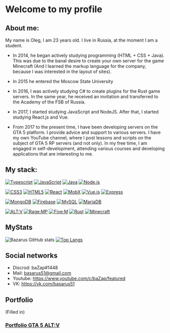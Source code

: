 ### 

# Welcome to my profile

## About me:

My name is Oleg, I am 23 years old. I live in Russia, at the moment I am a student.

- In 2014, he began actively studying programming (HTML + CSS + Java). This was due to the banal desire to create your own server for the game Minecraft (And I learned the markup language for the company, because I was interested in the layout of sites).

- In 2015 he entered the Moscow State University

- In 2016, I was actively studying C# to create plugins for the Rust game servers. In the same year, he received an invitation and transferred to the Academy of the FSB of Russia.

- In 2017, I started studying JavaScript and NodeJS. After that, I started studying React.js and Vue.

- From 2017 to the present time, I have been developing servers on the GTA 5 platform. I provide advice and support to various servers. I have my own YouTube channel, where I post lessons and scripts on the subject of GTA 5 RP servers (and not only). In my free time, I am engaged in self-development, attending various courses and developing applications that are interesting to me.




## My stack:

[![Typescript](https://img.shields.io/badge/TypeScript-000000?style=for-the-badge&logo=TypeScript&logoColor=white)](https://www.typescriptlang.org)
[![JavaScript](https://img.shields.io/badge/JavaScript-000000?style=for-the-badge&logo=JavaScript&logoColor=white)](https://www.javascript.com)
[![Java](https://img.shields.io/badge/Java-000000?style=for-the-badge&logo=Java&logoColor=white)](https://www.java.com/ru/)
[![Node.js](https://img.shields.io/badge/Node.js-000000?style=for-the-badge&logo=Node.js&logoColor=white)](https://nodejs.org/en/)

[![CSS3](https://img.shields.io/badge/CSS3-000000?style=for-the-badge&logo=CSS3&logoColor=white)](http://www.css3.com)
[![HTML5](https://img.shields.io/badge/HTML5-000000?style=for-the-badge&logo=HTML5&logoColor=white)](https://html.spec.whatwg.org/multipage/)
[![React](https://img.shields.io/badge/React-000000?style=for-the-badge&logo=React&logoColor=white)](https://reactjs.org)
[![MobX](https://img.shields.io/badge/MobX-000000?style=for-the-badge&logo=MobX&logoColor=white)](https://mobx.js.org/README.html)
[![Vue.js](https://img.shields.io/badge/Vue.js-000000?style=for-the-badge&logo=Vue.js&logoColor=white)](https://ru.vuejs.org)
[![Express](https://img.shields.io/badge/Express.js-000000?style=for-the-badge&logo=Express&logoColor=white)](https://expressjs.com/ru/)

[![MongoDB](https://img.shields.io/badge/MongoDB-000000?style=for-the-badge&logo=MongoDB&logoColor=white)](https://www.mongodb.com)
[![Firebase](https://img.shields.io/badge/Firebase-000000?style=for-the-badge&logo=Firebase&logoColor=white)](https://firebase.google.com)
[![MySQL](https://img.shields.io/badge/MySQL-000000?style=for-the-badge&logo=MySQL&logoColor=white)](https://www.mysql.com)
[![MariaDB](https://img.shields.io/badge/MariaDB-000000?style=for-the-badge&logo=MariaDB&logoColor=white)](https://mariadb.org)

[![ALT:V](https://img.shields.io/badge/ALT:V-000000?style=for-the-badge&logo=MongoDB.js&logoColor=white)](https://altv.mp/#/)
[![Rage:MP](https://img.shields.io/badge/Rage:MP-000000?style=for-the-badge&logo=Firebase.js&logoColor=white)](https://rage.mp)
[![Five:M](https://img.shields.io/badge/Five:M-000000?style=for-the-badge&logo=MySQL.js&logoColor=white)](https://fivem.net)
[![Rust](https://img.shields.io/badge/Rust-000000?style=for-the-badge&logo=MySQL.js&logoColor=white)](https://rust.facepunch.com)
[![Minecraft](https://img.shields.io/badge/Minecraft-000000?style=for-the-badge&logo=Minecraft&logoColor=white)](https://www.minecraft.net/en-us?/)

## MyStats
![Bazarus GitHub stats](https://github-readme-stats.vercel.app/api?username=Bazarus&show_icons=true&theme=transparent)
[![Top Langs](https://github-readme-stats.vercel.app/api/top-langs/?username=Basarus)](https://github.com/Basarus/github-readme-stats)


## Social networks

- Discrod: baZap#1448
- Mail: basarus51@gmail.com
- Youtube: https://www.youtube.com/c/baZap/featured
- VK: https://vk.com/basarus51

## Portfolio
(Filled in)

### [Portfolio GTA 5 ALT:V](https://www.youtube.com/watch?v=6p6ZpqyNuwU&list=PLnwp302o1qq_Z7QJfyP11F1sLOXfm7-4u "Portfolio GTA 5 ALT:V")


